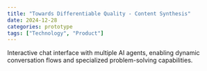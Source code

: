 ```yaml
---
title: "Towards Differentiable Quality - Content Synthesis"
date: 2024-12-28
categories: prototype
tags: ["Technology", "Product"]
---
```

Interactive chat interface with multiple AI agents, enabling dynamic conversation flows and specialized problem-solving capabilities.